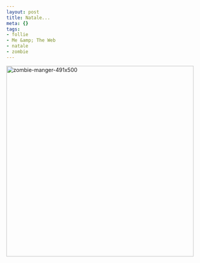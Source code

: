 ```yaml
--- 
layout: post
title: Natale...
meta: {}
tags: 
- follie
- Me &amp; The Web
- natale
- zombie
---
```

<a href="http://consumerist.com/5378947/christmas-creep-cartoon-from-hallmark-yes-hallmark"><img src="http://www.lastknight.com/download//2009/10/zombie-manger-491x500.jpg" alt="zombie-manger-491x500" title="zombie-manger-491x500" width="491" height="500" class="aligncenter size-full wp-image-1640" /></a> 

